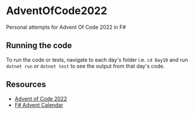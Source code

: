 # AdventOfCode2022

Personal attempts for Advent Of Code 2022 in F# 

## Running the code

To run the code or tests, navigate to each day's folder i.e. `cd Day10` and run `dotnet run` or `dotnet test` to see the output from that day's code.

## Resources

* [Advent of Code 2022](https://adventofcode.com/2022)
* [F# Advent Calendar](https://sergeytihon.com/2022/10/28/f-advent-calendar-in-english-2022/)